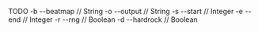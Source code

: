 TODO
-b	--beatmap				// String
-o	--output				// String
-s	--start					// Integer
-e	--end 					// Integer
-r	--rng					// Boolean
-d	--hardrock				// Boolean